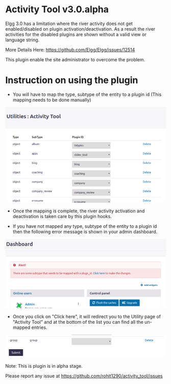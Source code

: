# Activity Tool v3.0.alpha

Elgg 3.0 has a limitation where the river activity does not get enabled/disabled on plugin activation/deactivation. As a result the river activities for the disabled plugins are shown without a valid view or language string.

More Details Here: https://github.com/Elgg/Elgg/issues/12514

This plugin enable the site administrator to overcome the problem.

# Instruction on using the plugin

- You will have to map the type, subtype of the entity to a plugin id (This mapping needs to be done manually)

![](screenshots/2.png)

- Once the mapping is complete, the river activity activation and deactivation is taken care by this plugin hooks.

- If you have not mapped any type, subtype of the entity to a plugin id then the following error message is shown in your admin dashboard.

![](screenshots/1.png)

- Once you click on "Click here", it will redirect you to the Utility page of "Activity Tool" and at the bottom of the list you can find all the un-mapped entries.

![](screenshots/3.png)


Note: This is plugin is in alpha stage.

Please report any issue at https://github.com/rohit1290/activity_tool/issues